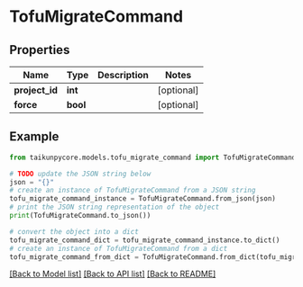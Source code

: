 # TofuMigrateCommand


## Properties

Name | Type | Description | Notes
------------ | ------------- | ------------- | -------------
**project_id** | **int** |  | [optional] 
**force** | **bool** |  | [optional] 

## Example

```python
from taikunpycore.models.tofu_migrate_command import TofuMigrateCommand

# TODO update the JSON string below
json = "{}"
# create an instance of TofuMigrateCommand from a JSON string
tofu_migrate_command_instance = TofuMigrateCommand.from_json(json)
# print the JSON string representation of the object
print(TofuMigrateCommand.to_json())

# convert the object into a dict
tofu_migrate_command_dict = tofu_migrate_command_instance.to_dict()
# create an instance of TofuMigrateCommand from a dict
tofu_migrate_command_from_dict = TofuMigrateCommand.from_dict(tofu_migrate_command_dict)
```
[[Back to Model list]](../README.md#documentation-for-models) [[Back to API list]](../README.md#documentation-for-api-endpoints) [[Back to README]](../README.md)


